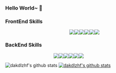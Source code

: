 ### Hello World~ 🚀

### FrontEnd Skills
<div style="display:flex;justify-content:center;align-items:center:width:80%;">
<img src="https://img.shields.io/badge/HTML5-E34F26?style=flat-square&logo=HTML5&logoColor=white"/>
<img src="https://img.shields.io/badge/CSS3-1572B6?style=flat-square&logo=CSS3&logoColor=white"/>
<img src="https://img.shields.io/badge/JavaScript-F7DF1E?style=flat-square&logo=JavaScript&logoColor=white"/>
<img src="https://img.shields.io/badge/jQuery-0769AD?style=flat-square&logo=jQuery&logoColor=white"/>
<img src="https://img.shields.io/badge/React-61DAFB?style=flat-square&logo=React&logoColor=white"/>
<img src="https://img.shields.io/badge/Redux-764ABC?style=flat-square&logo=Redux&logoColor=white"/>
</div>

### BackEnd Skills
<div style="display:flex;justify-content:center;align-items:center;width:80%;">
<img src="https://img.shields.io/badge/Java-007396?style=flat-square&logo=Java&logoColor=white"/>
<img src="https://img.shields.io/badge/MySQL-4479A1?style=flat-square&logo=MySQL&logoColor=white"/>
<img src="https://img.shields.io/badge/MongoDB-47A248?style=flat-square&logo=MongoDB&logoColor=white"/>
<img src="https://img.shields.io/badge/Oracle-F80000?style=flat-square&logo=Oracle&logoColor=white"/>
<img src="https://img.shields.io/badge/Spring Boot-6DB33F?style=flat-square&logo=Spring Boot&logoColor=white"/>
<img src="https://img.shields.io/badge/MongoDB-47A248?style=flat-square&logo=MongoDB&logoColor=white"/>
</div>


![dakdlzhf's github stats](https://github-readme-stats.vercel.app/api?username=dakdlzhf&show_icons=true)
[![dakdlzhf's github stats](https://github-readme-stats.vercel.app/api/top-langs/?username=dakdlzhf&show_icons=true&hide_border=true&title_color=004386&icon_color=004386&layout=compact)](https://github.com/dakdlzhf)
